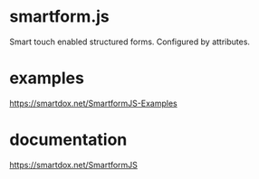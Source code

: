 # smartform.js
Smart touch enabled structured forms. Configured by attributes.

# examples
https://smartdox.net/SmartformJS-Examples

# documentation
https://smartdox.net/SmartformJS
